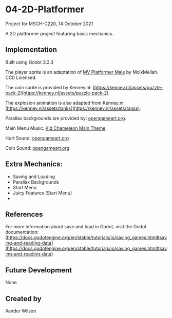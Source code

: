 # 04-2D-Platformer
Project for MSCH-C220, 14 October 2021

A 2D platformer project featuring basic mechanics.

## Implementation
Built using Godot 3.3.3

The player sprite is an adaptation of [MV Platformer Male](https://opengameart.org/content/mv-platformer-male-32x64) by MoikMellah. CC0 Licensed.

The coin sprite is provided by Kenney.nl: [https://kenney.nl/assets/puzzle-pack-2](https://kenney.nl/assets/puzzle-pack-2).

The explosion animation is also adapted from Kenney.nl: [https://kenney.nl/assets/tanks](https://kenney.nl/assets/tanks).

Parallax backgrounds are provided by: [opengameart.org](https://opengameart.org/content/2d-backgrounds-for-platformer-game-dungeons-and-cave-parallax-vector-illustration).

Main Menu Music: [Kid Chameleon Main Theme](https://www.youtube.com/watch?v=W2coFyd0eys&list=PL1D13F6A96FE76117)

Hurt Sound: [opengameart.org](https://opengameart.org/content/hurt-death-sound-effect-for-character)

Coin Sound: [opengameart.org](https://opengameart.org/content/correct-bell)

## Extra Mechanics:
- Saving and Loading
- Parallax Backgrounds
- Start Menu
- Juicy Features (Start Menu)
- 

## References
For more information about save and load in Godot, visit the Godot documentation: [https://docs.godotengine.org/en/stable/tutorials/io/saving_games.html#saving-and-reading-data](https://docs.godotengine.org/en/stable/tutorials/io/saving_games.html#saving-and-reading-data)

## Future Development
None

## Created by 
Xander Wilson
